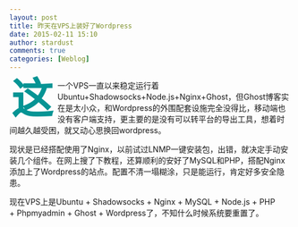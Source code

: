 ```yaml
---
layout: post
title: 昨天在VPS上装好了Wordpress
date: 2015-02-11 15:10
author: stardust
comments: true
categories: [Weblog]
---
```

<span style="float: left;color: #059494;font-size: 75px;line-height: 60px;padding-top: 4px;padding-right: 8px;padding-left: 3px;"><b>这</b></span>一个VPS一直以来稳定运行着Ubuntu+Shadowsocks+Node.js+Nginx+Ghost，但Ghost博客实在是太小众，和Wordpress的外围配套设施完全没得比，移动端也没有客户端支持，更主要的是没有可以转平台的导出工具，想着时间越久越受困，就又动心思换回wordpress。

现状是已经搭配使用了Nginx，以前试过LNMP一键安装包，出错，就决定手动安装几个组件。在网上搜了下教程，还算顺利的安好了MySQL和PHP，搭配Nginx添加上了Wordpress的站点。配置不清一塌糊涂，只是能运行，肯定好多安全隐患。

现在VPS上是Ubuntu + Shadowsocks + Nginx + MySQL + Node.js + PHP + Phpmyadmin + Ghost + Wordpress了，不知什么时候系统要重置了。
